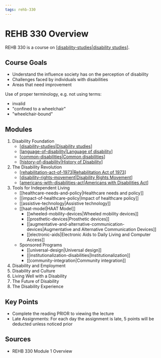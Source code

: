 ```yaml
---
tags: rehb-330
---
```


# REHB 330 Overview

REHB 330 is a course on [[disability-studies|disability studies]].

## Course Goals

- Understand the influence society has on the perception of disability
- Challenges faced by individuals with disabilities
- Areas that need improvement

Use of proper terminology, e.g. not using terms:

- invalid
- "confined to a wheelchair"
- "wheelchair-bound"

## Modules

1. Disability Foundation
   - [[disability-studies|Disability studies]]
   - [[language-of-disability|Language of disability]]
   - [[common-disabilities|Common disabilities]] 
   - [[history-of-disability|History of Disability]]
2. The Disability Revolution
   - [[rehabilitation-act-of-1973|Rehabilitation Act of 1973]]
   - [[disability-rights-movement|Disability Rights Movement]]
   - [[americans-with-disabilities-act|Americans with Disabilities Act]]
3. Tools for Independent Living
   - [[healthcare-needs-and-policy|Healthcare needs and policy]]
   - [[impact-of-healthcare-policy|Impact of healthcare policy]]
   - [[assistive-technology|Assistive technology]]
   - [[haat-model|HAAT Model]]
     - [[wheeled-mobility-devices|Wheeled mobility devices]]
     - [[prosthetic-devices|Prosthetic devices]]
     - [[augmentative-and-alternative-communication-devices|Augmentative and Alternative Communication Devices]]
     - [[electronic-aids|Electronic Aids to Daily Living and Computer Access]]
   - Sponsored Programs
     - [[universal-design|Universal design]]
     - [[institutionalization-disabilities|Institutionalization]]
     - [[community-integration|Community integration]]
4. Disability and Employment
5. Disability and Culture
6. Living Well with a Disability
7. The Future of Disability
8. The Disability Experience

## Key Points

- Complete the reading PRIOR to viewing the lecture
- Late Assignments: For each day the assignment is late, 5 points will be deducted unless noticed prior

## Sources

- REHB 330 Module 1 Overview

[//begin]: # "Autogenerated link references for markdown compatibility"
[disability-studies|disability studies]: disability-studies "Disability Studies"
[disability-studies|Disability studies]: disability-studies "Disability Studies"
[language-of-disability|Language of disability]: language-of-disability "Language of disability"
[common-disabilities|Common disabilities]: common-disabilities "Common disabilities"
[history-of-disability|History of Disability]: history-of-disability "History of Disability"
[rehabilitation-act-of-1973|Rehabilitation Act of 1973]: rehabilitation-act-of-1973 "Rehabilitation Act of 1973"
[disability-rights-movement|Disability Rights Movement]: disability-rights-movement "Disability Rights Movement"
[americans-with-disabilities-act|Americans with Disabilities Act]: americans-with-disabilities-act "Americans with Disabilities Act"
[//end]: # "Autogenerated link references"
